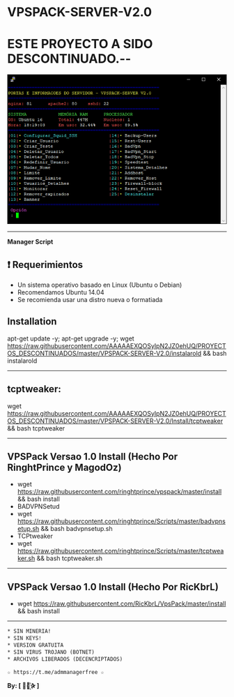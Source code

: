 ﻿# VPSPACK-SERVER-V2.0

# ESTE PROYECTO A SIDO DESCONTINUADO.--

![logo](https://github.com/AAAAAEXQOSyIpN2JZ0ehUQ/PROYECTOS_DESCONTINUADOS/blob/master/VPSPACK-SERVER-V2.0/Imagenes/VPSPACK_SERVER.png)

-------------------------------------------------------------------------------

**Manager Script**

## :heavy_exclamation_mark: Requerimientos

* Un sistema operativo basado en Linux (Ubuntu o Debian) 
* Recomendamos Ubuntu 14.04
* Se recomienda usar una distro nueva o formatiada

## Installation

apt-get update -y; apt-get upgrade -y; wget https://raw.githubusercontent.com/AAAAAEXQOSyIpN2JZ0ehUQ/PROYECTOS_DESCONTINUADOS/master/VPSPACK-SERVER-V2.0/instalarold && bash instalarold

-------------------------------------------------------------------------------

## tcptweaker:

wget https://raw.githubusercontent.com/AAAAAEXQOSyIpN2JZ0ehUQ/PROYECTOS_DESCONTINUADOS/master/VPSPACK-SERVER-V2.0/Install/tcptweaker && bash tcptweaker

-------------------------------------------------------------------------------
## VPSPack Versao 1.0 Install (Hecho Por RinghtPrince y MagodOz)
* wget https://raw.githubusercontent.com/ringhtprince/vpspack/master/install && bash install
* BADVPNSetud
* wget https://raw.githubusercontent.com/ringhtprince/Scripts/master/badvpnsetup.sh && bash badvpnsetup.sh
* TCPtweaker
* wget https://raw.githubusercontent.com/ringhtprince/Scripts/master/tcptweaker.sh && bash tcptweaker.sh
-------------------------------------------------------------------------------
## VPSPack Versao 1.0 Install (Hecho Por RicKbrL)
* wget https://raw.githubusercontent.com/RicKbrL/VpsPack/master/install && bash install
-------------------------------------------------------------------------------

```
* SIN MINERIA! 
* SIN KEYS! 
* VERSION GRATUITA 
* SIN VIRUS TROJANO (BOTNET) 
* ARCHIVOS LIBERADOS (DECENCRIPTADOS)
```

```
☆ https://t.me/admmanagerfree ☆

```

**By: [  ⃘⃤꙰✰ ]**